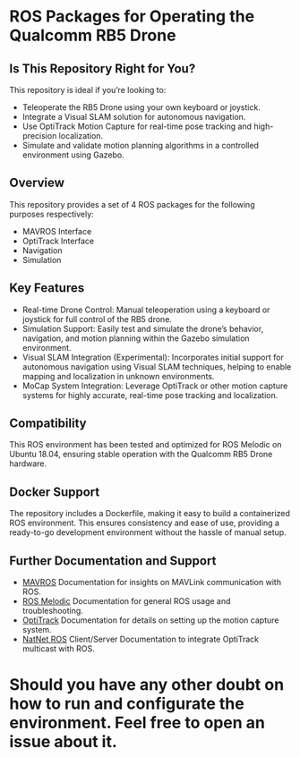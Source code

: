 # ROS Packages for Operating the Qualcomm RB5 Drone

## Is This Repository Right for You?

This repository is ideal if you’re looking to:

  - Teleoperate the RB5 Drone using your own keyboard or joystick.
  - Integrate a Visual SLAM solution for autonomous navigation.
  - Use OptiTrack Motion Capture for real-time pose tracking and high-precision localization.
  - Simulate and validate motion planning algorithms in a controlled environment using Gazebo.

## Overview

This repository provides a set of 4 ROS packages for the following purposes respectively: 

- MAVROS Interface
- OptiTrack Interface
- Navigation
- Simulation
  
## Key Features

  - Real-time Drone Control: Manual teleoperation using a keyboard or joystick for full control of the RB5 drone.
  - Simulation Support: Easily test and simulate the drone’s behavior, navigation, and motion planning within the Gazebo simulation environment.
  - Visual SLAM Integration (Experimental): Incorporates initial support for autonomous navigation using Visual SLAM techniques, helping to enable mapping and localization in unknown environments.
  - MoCap System Integration: Leverage OptiTrack or other motion capture systems for highly accurate, real-time pose tracking and localization.
  

## Compatibility

This ROS environment has been tested and optimized for ROS Melodic on Ubuntu 18.04, ensuring stable operation with the Qualcomm RB5 Drone hardware.

## Docker Support

The repository includes a Dockerfile, making it easy to build a containerized ROS environment. This ensures consistency and ease of use, providing a ready-to-go development environment without the hassle of manual setup.

## Further Documentation and Support

- [MAVROS](http://wiki.ros.org/mavros) Documentation for insights on MAVLink communication with ROS.
- [ROS Melodic](http://wiki.ros.org/melodic/Installation/Ubuntu) Documentation for general ROS usage and troubleshooting.
- [OptiTrack](https://optitrack.com/) Documentation for details on setting up the motion capture system.
- [NatNet ROS](https://github.com/L2S-lab/natnet_ros_cpp) Client/Server Documentation to integrate OptiTrack multicast with ROS.

# Should you have any other doubt on how to run and configurate the environment. Feel free to open an issue about it.
